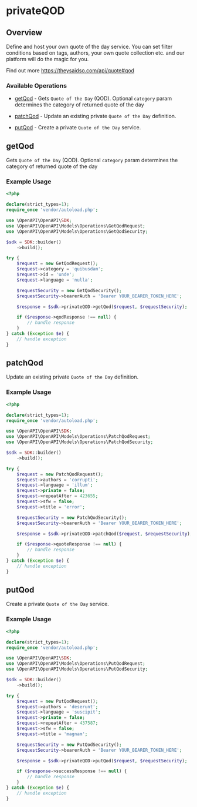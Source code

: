 # privateQOD

## Overview

Define and host your own quote of the day service. You can set filter conditions based on tags, authors, your own quote collection etc. and our platform  will do the magic for you.

Find out more
<https://theysaidso.com/api/quote#qod>
### Available Operations

* [getQod](#getqod) - Gets `Quote of the Day` (QOD). Optional `category` param determines the category of returned quote of the day

* [patchQod](#patchqod) - Update an existing private `Quote of the Day` definition.

* [putQod](#putqod) - Create a private `Quote of the Day` service. 


## getQod

Gets `Quote of the Day` (QOD). Optional `category` param determines the category of returned quote of the day


### Example Usage

```php
<?php

declare(strict_types=1);
require_once 'vendor/autoload.php';

use \OpenAPI\OpenAPI\SDK;
use \OpenAPI\OpenAPI\Models\Operations\GetQodRequest;
use \OpenAPI\OpenAPI\Models\Operations\GetQodSecurity;

$sdk = SDK::builder()
    ->build();

try {
    $request = new GetQodRequest();
    $request->category = 'quibusdam';
    $request->id = 'unde';
    $request->language = 'nulla';

    $requestSecurity = new GetQodSecurity();
    $requestSecurity->bearerAuth = 'Bearer YOUR_BEARER_TOKEN_HERE';

    $response = $sdk->privateQOD->getQod($request, $requestSecurity);

    if ($response->qodResponse !== null) {
        // handle response
    }
} catch (Exception $e) {
    // handle exception
}
```

## patchQod

Update an existing private `Quote of the Day` definition.


### Example Usage

```php
<?php

declare(strict_types=1);
require_once 'vendor/autoload.php';

use \OpenAPI\OpenAPI\SDK;
use \OpenAPI\OpenAPI\Models\Operations\PatchQodRequest;
use \OpenAPI\OpenAPI\Models\Operations\PatchQodSecurity;

$sdk = SDK::builder()
    ->build();

try {
    $request = new PatchQodRequest();
    $request->authors = 'corrupti';
    $request->language = 'illum';
    $request->private = false;
    $request->repeatAfter = 423655;
    $request->sfw = false;
    $request->title = 'error';

    $requestSecurity = new PatchQodSecurity();
    $requestSecurity->bearerAuth = 'Bearer YOUR_BEARER_TOKEN_HERE';

    $response = $sdk->privateQOD->patchQod($request, $requestSecurity);

    if ($response->quoteResponse !== null) {
        // handle response
    }
} catch (Exception $e) {
    // handle exception
}
```

## putQod

Create a private `Quote of the Day` service. 


### Example Usage

```php
<?php

declare(strict_types=1);
require_once 'vendor/autoload.php';

use \OpenAPI\OpenAPI\SDK;
use \OpenAPI\OpenAPI\Models\Operations\PutQodRequest;
use \OpenAPI\OpenAPI\Models\Operations\PutQodSecurity;

$sdk = SDK::builder()
    ->build();

try {
    $request = new PutQodRequest();
    $request->authors = 'deserunt';
    $request->language = 'suscipit';
    $request->private = false;
    $request->repeatAfter = 437587;
    $request->sfw = false;
    $request->title = 'magnam';

    $requestSecurity = new PutQodSecurity();
    $requestSecurity->bearerAuth = 'Bearer YOUR_BEARER_TOKEN_HERE';

    $response = $sdk->privateQOD->putQod($request, $requestSecurity);

    if ($response->successResponse !== null) {
        // handle response
    }
} catch (Exception $e) {
    // handle exception
}
```

